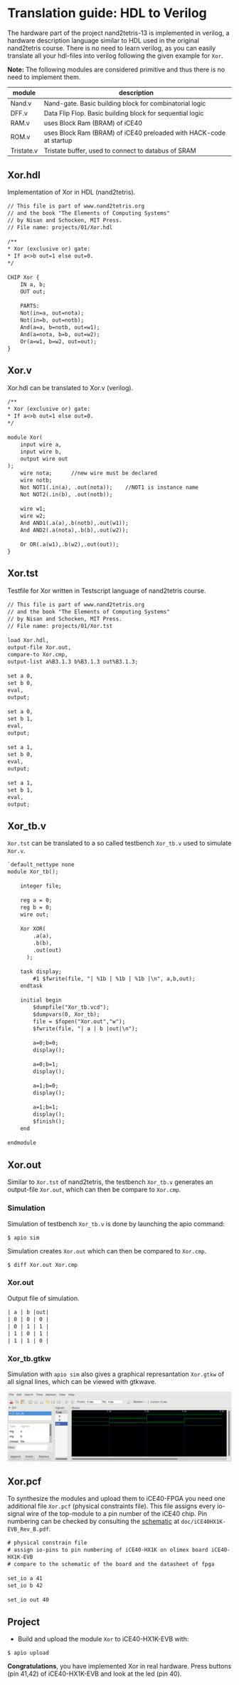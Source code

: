 
# Translation guide: HDL to Verilog

The hardware part of the project nand2tetris-13 is implemented in verilog, a hardware description language similar to HDL used in the original nand2tetris course. There is no need to learn verilog, as you can easily translate all your hdl-files into verilog following the given example for `Xor`.

**Note:**
The following modules are considered primitive and thus there is no need to implement them.

|module|description|
|-|-|
|Nand.v|Nand-gate. Basic building block for combinatorial logic|
|DFF.v|Data Flip Flop. Basic building block for sequential logic|
|RAM.v|uses Block Ram (BRAM) of iCE40|
|ROM.v|uses Block Ram (BRAM) of iCE40 preloaded with HACK-code at startup|
|Tristate.v|Tristate buffer, used to connect to databus of SRAM|



## Xor.hdl
Implementation of Xor in HDL (nand2tetris).
```
// This file is part of www.nand2tetris.org
// and the book "The Elements of Computing Systems"
// by Nisan and Schocken, MIT Press.
// File name: projects/01/Xor.hdl

/** 
* Xor (exclusive or) gate:
* If a<>b out=1 else out=0.
*/

CHIP Xor {
	IN a, b;
	OUT out;

	PARTS:
	Not(in=a, out=nota);
	Not(in=b, out=notb);
	And(a=a, b=notb, out=w1);
	And(a=nota, b=b, out=w2);
	Or(a=w1, b=w2, out=out);
}
```

## Xor.v
Xor.hdl can be translated to Xor.v (verilog).
```
/** 
* Xor (exclusive or) gate:
* If a<>b out=1 else out=0.
*/

module Xor(
	input wire a,
	input wire b,
	output wire out
);
	wire nota;		//new wire must be declared
	wire notb;
	Not NOT1(.in(a), .out(nota));	 //NOT1 is instance name
	Not NOT2(.in(b), .out(notb));
	
	wire w1;
	wire w2;
	And AND1(.a(a),.b(notb),.out(w1));
	And AND2(.a(nota),.b(b),.out(w2));

	Or OR(.a(w1),.b(w2),.out(out));
}
```

## Xor.tst
Testfile for Xor written in Testscript language of nand2tetris course.
```
// This file is part of www.nand2tetris.org
// and the book "The Elements of Computing Systems"
// by Nisan and Schocken, MIT Press.
// File name: projects/01/Xor.tst

load Xor.hdl,
output-file Xor.out,
compare-to Xor.cmp,
output-list a%B3.1.3 b%B3.1.3 out%B3.1.3;

set a 0,
set b 0,
eval,
output;

set a 0,
set b 1,
eval,
output;

set a 1,
set b 0,
eval,
output;

set a 1,
set b 1,
eval,
output;
```
## Xor_tb.v
`Xor.tst` can be translated to a so called testbench `Xor_tb.v` used to simulate `Xor.v`.
```
`default_nettype none
module Xor_tb();

	integer file;

	reg a = 0;
	reg b = 0;
	wire out;
	
	Xor XOR(
	    .a(a),
		.b(b),
	    .out(out)
	  );

	task display;
    	#1 $fwrite(file, "| %1b | %1b | %1b |\n", a,b,out);
  	endtask
  	
  	initial begin
  		$dumpfile("Xor_tb.vcd");
  		$dumpvars(0, Xor_tb);
		file = $fopen("Xor.out","w");
    	$fwrite(file, "| a | b |out|\n");
		
		a=0;b=0;
		display();
  		
		a=0;b=1;
		display();
		
		a=1;b=0;
		display();
		
		a=1;b=1;
		display();
		$finish();	
	end

endmodule
```
## Xor.out
Similar to `Xor.tst` of nand2tetris, the testbench `Xor_tb.v` generates an output-file `Xor.out`, which can then be compare to `Xor.cmp`.

### Simulation
Simulation of testbench `Xor_tb.v` is done by launching the apio command:
```
$ apio sim
```

Simulation creates `Xor.out` which can then be compared to `Xor.cmp`.
```
$ diff Xor.out Xor.cmp
```

### Xor.out
Output file of simulation.
```
| a | b |out|
| 0 | 0 | 0 |
| 0 | 1 | 1 |
| 1 | 0 | 1 |
| 1 | 1 | 0 |
```

### Xor_tb.gtkw
Simulation with `apio sim` also gives a graphical represantation `Xor.gtkw` of all signal lines, which can be viewed with gtkwave.

![](Xor.png)


## Xor.pcf
To synthesize the modules and upload them to iCE40-FPGA you need one additional file `Xor.pcf` (physical constraints file). This file assigns every io-signal wire of the top-module to a pin number of the iCE40 chip. Pin numbering can be checked by consulting the  [schematic](file://../../doc/iCE40HX1K-EVB_Rev_B.pdf) at `doc/iCE40HX1K-EVB_Rev_B.pdf`.

```
# physical constrain file
# assign io-pins to pin numbering of iCE40-HX1K on olimex board iCE40-HX1K-EVB
# compare to the schematic of the board and the datasheet of fpga

set_io a 41
set_io b 42

set_io out 40

```
## Project
* Build and upload  the module `Xor` to iCE40-HX1K-EVB with:
```
$ apio upload
```

**Congratulations**, you have implemented Xor in real hardware. Press buttons (pin 41,42) of iCE40-HX1K-EVB and look at the led (pin 40).